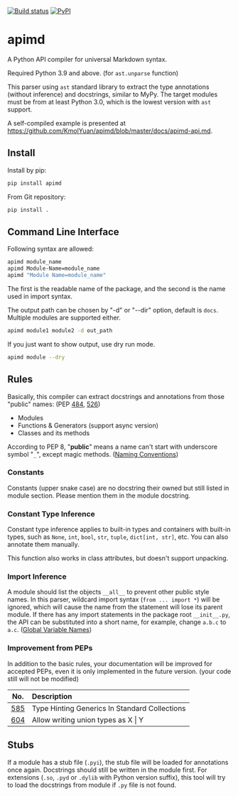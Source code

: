 [![Build status](https://img.shields.io/travis/KmolYuan/apimd.svg?logo=travis)](https://travis-ci.org/KmolYuan/apimd)
[![PyPI](https://img.shields.io/pypi/v/apimd.svg)](https://pypi.org/project/apimd/)

# apimd

A Python API compiler for universal Markdown syntax.

Required Python 3.9 and above. (for `ast.unparse` function)

This parser using `ast` standard library to extract the type annotations (without inference) and docstrings, similar to MyPy.
The target modules must be from at least Python 3.0, which is the lowest version with `ast` support.

A self-compiled example is presented at <https://github.com/KmolYuan/apimd/blob/master/docs/apimd-api.md>.

## Install

Install by pip:

```bash
pip install apimd
```

From Git repository:

```bash
pip install .
```

## Command Line Interface

Following syntax are allowed:

```bash
apimd module_name
apimd Module-Name=module_name
apimd "Module Name=module_name"
```

The first is the readable name of the package,
and the second is the name used in import syntax.

The output path can be chosen by "-d" or "--dir" option, default is `docs`.
Multiple modules are supported either.

```bash
apimd module1 module2 -d out_path
```

If you just want to show output, use dry run mode.

```bash
apimd module --dry
```

## Rules

Basically, this compiler can extract docstrings and annotations from those "public" names:
(PEP [484], [526])

+ Modules
+ Functions & Generators (support async version)
+ Classes and its methods

According to PEP 8, "**public**" means a name can't start with underscore symbol "`_`",
except magic methods. ([Naming Conventions])

### Constants

Constants (upper snake case) are no docstring their owned but still listed in module section.
Please mention them in the module docstring.

### Constant Type Inference

Constant type inference applies to built-in types and containers with built-in types,
such as `None`, `int`, `bool`, `str`, `tuple`, `dict[int, str]`, etc.
You can also annotate them manually.

This function also works in class attributes, but doesn't support unpacking.

### Import Inference

A module should list the objects `__all__` to prevent other public style names.
In this parser, wildcard import syntax (`from ... import *`) will be ignored,
which will cause the name from the statement will lose its parent module.
If there has any import statements in the package root `__init__.py`,
the API can be substituted into a short name, for example, change `a.b.c` to `a.c`.
([Global Variable Names])

### Improvement from PEPs

In addition to the basic rules, your documentation will be improved for accepted PEPs,
even it is only implemented in the future version.
(your code still will not be modified)

| No. | Description |
|:---:|:------------|
| [585] | Type Hinting Generics In Standard Collections |
| [604] | Allow writing union types as X &#124; Y |

## Stubs

If a module has a stub file (`.pyi`), the stub file will be loaded for annotations once again.
Docstrings should still be written in the module first.
For extensions (`.so`, `.pyd` or `.dylib` with Python version suffix), this tool will try to load the docstrings from module
if `.py` file is not found.

[Naming Conventions]: https://www.python.org/dev/peps/pep-0008/#naming-conventions
[Global Variable Names]: https://www.python.org/dev/peps/pep-0008/#global-variable-names
[484]: https://www.python.org/dev/peps/pep-0484/
[526]: https://www.python.org/dev/peps/pep-0526/
[585]: https://www.python.org/dev/peps/pep-0585/
[604]: https://www.python.org/dev/peps/pep-0585/
